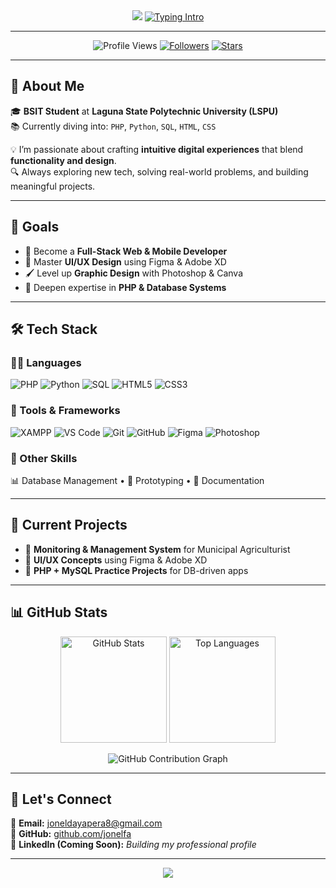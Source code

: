 

<!-- 🌟 Profile Header -->
<div align="center">
  <img src="https://capsule-render.vercel.app/api?type=waving&color=gradient&height=220&section=header&text=✨%20Hi%2C%20I'm%20Jonel%20✨&fontSize=50&animation=fadeIn&fontColor=ffffff&fontAlignY=35" />

  <a href="https://github.com/jonelfa">
    <img src="https://readme-typing-svg.herokuapp.com?font=Fira+Code&weight=500&size=22&pause=1000&color=94E2D5&center=true&vCenter=true&width=600&lines=👨‍🎓+BSIT+Student+%40+LSPU;💻+Aspiring+Web+%26+Mobile+Developer;🎨+UI%2FUX+Design+Enthusiast;🐘+PHP+%26+Python+Developer" alt="Typing Intro"/>
  </a>
</div>

---

<p align="center">
  <img src="https://komarev.com/ghpvc/?username=jonelfa&label=👀%20Profile%20Views&color=89b4fa&style=for-the-badge" alt="Profile Views"/>
  <a href="https://github.com/jonelfa?tab=followers"><img src="https://img.shields.io/github/followers/jonelfa?style=for-the-badge&color=94e2d5&label=Followers" alt="Followers"/></a>
  <a href="https://github.com/jonelfa"><img src="https://img.shields.io/github/stars/jonelfa?style=for-the-badge&color=cba6f7&label=Stars" alt="Stars"/></a>
</p>

---

## 📝 About Me
🎓 **BSIT Student** at **Laguna State Polytechnic University (LSPU)**  
📚 Currently diving into: `PHP`, `Python`, `SQL`, `HTML`, `CSS`  

💡 I’m passionate about crafting **intuitive digital experiences** that blend **functionality and design**.  
🔍 Always exploring new tech, solving real-world problems, and building meaningful projects.

---

## 🎯 Goals
- 🚀 Become a **Full-Stack Web & Mobile Developer**  
- 🎨 Master **UI/UX Design** using Figma & Adobe XD  
- 🖌️ Level up **Graphic Design** with Photoshop & Canva  
- 🐘 Deepen expertise in **PHP & Database Systems**

---

## 🛠️ Tech Stack

### 👨‍💻 Languages
![PHP](https://img.shields.io/badge/PHP-777BB4?logo=php&logoColor=white)
![Python](https://img.shields.io/badge/Python-3776AB?logo=python&logoColor=white)
![SQL](https://img.shields.io/badge/SQL-003B57?logo=postgresql&logoColor=white)
![HTML5](https://img.shields.io/badge/HTML5-E34F26?logo=html5&logoColor=white)
![CSS3](https://img.shields.io/badge/CSS3-1572B6?logo=css3&logoColor=white)

### 🧰 Tools & Frameworks
![XAMPP](https://img.shields.io/badge/XAMPP-FB7A24?logo=xampp&logoColor=white)
![VS Code](https://img.shields.io/badge/VS%20Code-007ACC?logo=visualstudiocode&logoColor=white)
![Git](https://img.shields.io/badge/Git-F05032?logo=git&logoColor=white)
![GitHub](https://img.shields.io/badge/GitHub-181717?logo=github&logoColor=white)
![Figma](https://img.shields.io/badge/Figma-F24E1E?logo=figma&logoColor=white)
![Photoshop](https://img.shields.io/badge/Photoshop-31A8FF?logo=adobephotoshop&logoColor=white)

### 🧠 Other Skills
📊 Database Management • 🎨 Prototyping • 📝 Documentation

---

## 🚀 Current Projects
- 🌱 **Monitoring & Management System** for Municipal Agriculturist  
- 🎨 **UI/UX Concepts** using Figma & Adobe XD  
- 🐘 **PHP + MySQL Practice Projects** for DB-driven apps  

---

## 📊 GitHub Stats
<p align="center">
  <img height="170" src="https://github-readme-stats.vercel.app/api?username=jonelfa&show_icons=true&theme=catppuccin_mocha&hide_border=true" alt="GitHub Stats" />
  <img height="170" src="https://github-readme-stats.vercel.app/api/top-langs/?username=jonelfa&layout=compact&theme=catppuccin_mocha&hide_border=true" alt="Top Languages" />
</p>

<p align="center">
  <img src="https://github-readme-activity-graph.vercel.app/graph?username=jonelfa&theme=catppuccin-mocha&hide_border=true" alt="GitHub Contribution Graph"/>
</p>

---

## 🤝 Let's Connect
📧 **Email:** [joneldayapera8@gmail.com](mailto:joneldayapera8@gmail.com)  
🐙 **GitHub:** [github.com/jonelfa](https://github.com/jonelfa)  
💼 **LinkedIn (Coming Soon):** *Building my professional profile*

---

<!-- 🌊 Footer Wave -->
<div align="center">
  <img src="https://capsule-render.vercel.app/api?type=waving&color=gradient&height=120&section=footer" />
</div>
